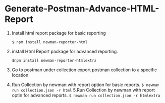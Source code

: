 # Generate-Postman-Advance-HTML-Report

1.  Install html report package for basic reporting 

	`$ npm install newman-reporter-html`
 
2. install Html Report package for advanced reporting.

	`$npm install newman-reporter-htmlextra`
3. Go to postman under collection  export postman collection to a specific location.

4. Run Collection by newman with report option for basic reports.
	`$ newman run collection.json -r html` 
5.Run Collection by newman with report optin for advanced reports.
	`$ newman run collection.json -r htmlextra` 
